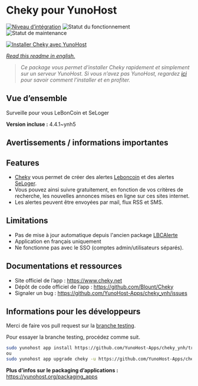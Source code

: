 <!--
N.B.: This README was automatically generated by https://github.com/YunoHost/apps/tree/master/tools/README-generator
It shall NOT be edited by hand.
-->

# Cheky pour YunoHost

[![Niveau d’intégration](https://dash.yunohost.org/integration/cheky.svg)](https://dash.yunohost.org/appci/app/cheky) ![Statut du fonctionnement](https://ci-apps.yunohost.org/ci/badges/cheky.status.svg) ![Statut de maintenance](https://ci-apps.yunohost.org/ci/badges/cheky.maintain.svg)

[![Installer Cheky avec YunoHost](https://install-app.yunohost.org/install-with-yunohost.svg)](https://install-app.yunohost.org/?app=cheky)

*[Read this readme in english.](./README.md)*

> *Ce package vous permet d’installer Cheky rapidement et simplement sur un serveur YunoHost.
Si vous n’avez pas YunoHost, regardez [ici](https://yunohost.org/#/install) pour savoir comment l’installer et en profiter.*

## Vue d’ensemble

Surveille pour vous LeBonCoin et SeLoger

**Version incluse :** 4.4.1~ynh5
## Avertissements / informations importantes

## Features

* [Cheky](https://www.cheky.net) vous permet de créer des alertes [Leboncoin](http://leboncoin.fr/) et des alertes [SeLoger](http://www.seloger.com/).
* Vous pouvez ainsi suivre gratuitement, en fonction de vos critères de recherche, les nouvelles annonces mises en ligne sur ces sites internet.
* Les alertes peuvent être envoyées par mail, flux RSS et SMS.

## Limitations

* Pas de mise à jour automatique depuis l'ancien package [LBCAlerte](https://github.com/YunoHost-Apps/LBCAlerte_ynh)
* Application en français uniquement
* Ne fonctionne pas avec le SSO (comptes admin/utilisateurs séparés).

## Documentations et ressources

* Site officiel de l’app : <https://www.cheky.net>
* Dépôt de code officiel de l’app : <https://github.com/Blount/Cheky>
* Signaler un bug : <https://github.com/YunoHost-Apps/cheky_ynh/issues>

## Informations pour les développeurs

Merci de faire vos pull request sur la [branche testing](https://github.com/YunoHost-Apps/cheky_ynh/tree/testing).

Pour essayer la branche testing, procédez comme suit.

``` bash
sudo yunohost app install https://github.com/YunoHost-Apps/cheky_ynh/tree/testing --debug
ou
sudo yunohost app upgrade cheky -u https://github.com/YunoHost-Apps/cheky_ynh/tree/testing --debug
```

**Plus d’infos sur le packaging d’applications :** <https://yunohost.org/packaging_apps>